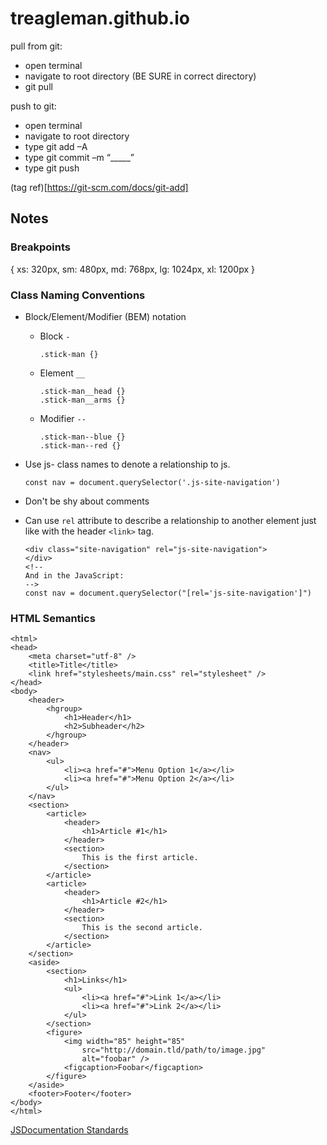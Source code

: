# treagleman.github.io

pull from git:
 - open terminal
 - navigate to root directory (BE SURE in correct directory)
 - git pull

push to git:
 - open terminal
 - navigate to root directory
 - type git add –A
 - type git commit –m “_____” 
 - type git push

(tag ref)[https://git-scm.com/docs/git-add]

## Notes

### Breakpoints

 {
  xs: 320px,
  sm: 480px,
  md: 768px, 
  lg: 1024px,
  xl: 1200px
 }

### Class Naming Conventions

- Block/Element/Modifier (BEM) notation

    - Block `-`
    
          .stick-man {}

    - Element `__`

          .stick-man__head {}
          .stick-man__arms {}

    - Modifier `--`
    
          .stick-man--blue {}
          .stick-man--red {}

- Use js- class names to denote a relationship to js.

      const nav = document.querySelector('.js-site-navigation')

- Don't be shy about comments

- Can use `rel` attribute to describe a relationship to another element just like with the header `<link>` tag.

      <div class="site-navigation" rel="js-site-navigation">
      </div>
      <!-- 
      And in the JavaScript: 
      -->
      const nav = document.querySelector("[rel='js-site-navigation']")

### HTML Semantics 

    <html>
    <head>
        <meta charset="utf-8" />
        <title>Title</title>
        <link href="stylesheets/main.css" rel="stylesheet" />
    </head>
    <body>
        <header>
            <hgroup>
                <h1>Header</h1>
                <h2>Subheader</h2>
            </hgroup>
        </header>
        <nav>
            <ul>
                <li><a href="#">Menu Option 1</a></li>
                <li><a href="#">Menu Option 2</a></li>
            </ul>
        </nav>
        <section>
            <article>
                <header>
                    <h1>Article #1</h1>
                </header>
                <section>
                    This is the first article.
                </section>
            </article>
            <article>
                <header>
                    <h1>Article #2</h1>
                </header>
                <section>
                    This is the second article.
                </section>
            </article>
        </section>
        <aside>
            <section>
                <h1>Links</h1>
                <ul>
                    <li><a href="#">Link 1</a></li>
                    <li><a href="#">Link 2</a></li>
                </ul>
            </section>
            <figure>
                <img width="85" height="85" 
                    src="http://domain.tld/path/to/image.jpg" 
                    alt="foobar" />
                <figcaption>Foobar</figcaption>
            </figure>
        </aside>
        <footer>Footer</footer>
    </body>
    </html>


[JSDocumentation Standards](https://developer.wordpress.org/coding-standards/inline-documentation-standards/javascript/)
